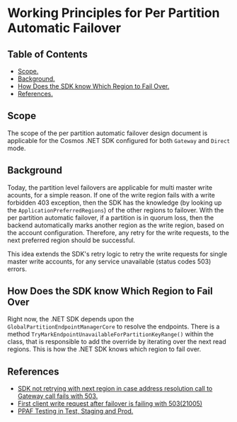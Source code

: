 # Working Principles for Per Partition Automatic Failover

## Table of Contents

* [Scope.](#scope)
* [Background.](#background)
* [How Does the SDK know Which Region to Fail Over.](#how-does-the-sdk-know-which-region-to-fail-over)
* [References.](#references)

## Scope

The scope of the per partition automatic failover design document is applicable for the Cosmos .NET SDK configured for both `Gateway` and `Direct` mode.

## Background

Today, the partition level failovers are applicable for multi master write acounts, for a simple reason. If one of the write region fails with a write forbidden 403 exception, then the SDK has the knowledge (by looking up the `ApplicationPreferredRegions`) of the other regions to failover. With the per partition automatic failover, if a partition is in quorum loss, then the backend automatically marks another region as the write region, based on the account configuration. Therefore, any retry for the write requests, to the next preferred region should be successful.

This idea extends the SDK's retry logic to retry the write requests for single master write accounts, for any service unavailable (status codes 503) errors.

## How Does the SDK know Which Region to Fail Over

Right now, the .NET SDK depends upon the `GlobalPartitionEndpointManagerCore` to resolve the endpoints. There is a method `TryMarkEndpointUnavailableForPartitionKeyRange()` within the class, that is responsible to add the override by iterating over the next read regions. This is how the .NET SDK knows which region to fail over.

## References

- [SDK not retrying with next region in case address resolution call to Gateway call fails with 503.](https://msdata.visualstudio.com/CosmosDB/_workitems/edit/2475521/)
- [First client write request after failover is failing with 503(21005)](https://msdata.visualstudio.com/CosmosDB/_workitems/edit/2492475/)
- [PPAF Testing in Test, Staging and Prod.](https://microsoft.sharepoint.com/:w:/r/teams/DocumentDB/_layouts/15/doc2.aspx?sourcedoc=%7B7587D267-212F-47BE-AAD6-18FC53482B68%7D&file=PPAF%20Testing%20in%20Test%2C%20Staging%20and%20Prod.docx&action=default&mobileredirect=true)